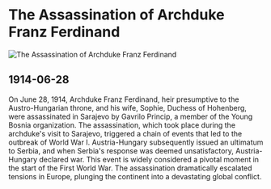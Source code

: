 # The Assassination of Archduke Franz Ferdinand

![The Assassination of Archduke Franz Ferdinand](https://res.cloudinary.com/aenetworks/image/upload/c_fill,ar_2,w_3840,h_1920,g_auto/dpr_auto/f_auto/q_auto:eco/v1/outbreak-of-world-war-i-gettyimages-506127736?_a=BAVAZGDX0)

## 1914-06-28

On June 28, 1914, Archduke Franz Ferdinand, heir presumptive to the Austro-Hungarian throne, and his wife, Sophie, Duchess of Hohenberg, were assassinated in Sarajevo by Gavrilo Princip, a member of the Young Bosnia organization.  The assassination, which took place during the archduke's visit to Sarajevo, triggered a chain of events that led to the outbreak of World War I.  Austria-Hungary subsequently issued an ultimatum to Serbia, and when Serbia's response was deemed unsatisfactory, Austria-Hungary declared war. This event is widely considered a pivotal moment in the start of the First World War. The assassination dramatically escalated tensions in Europe, plunging the continent into a devastating global conflict.